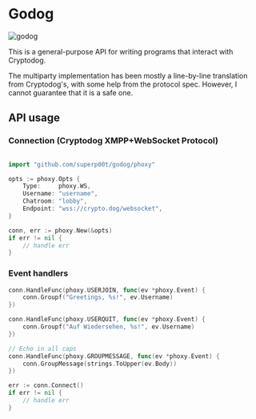 # Godog

![godog](https://img.ikrypto.club/2ENO.png)

This is a general-purpose API for writing programs that interact with Cryptodog.

The multiparty implementation has been mostly a line-by-line translation from Cryptodog's, with some help from the protocol spec. However, I cannot guarantee that it is a safe one.

## API usage
### Connection (Cryptodog XMPP+WebSocket Protocol) 
```go

import "github.com/superp00t/godog/phoxy"

opts := phoxy.Opts {
    Type:     phoxy.WS,
    Username: "username",
    Chatroom: "lobby",
    Endpoint: "wss://crypto.dog/websocket",
}

conn, err := phoxy.New(&opts)
if err != nil {
    // handle err
}
```

### Event handlers

```go
conn.HandleFunc(phoxy.USERJOIN, func(ev *phoxy.Event) {
    conn.Groupf("Greetings, %s!", ev.Username)
})

conn.HandleFunc(phoxy.USERQUIT, func(ev *phoxy.Event) {
    conn.Groupf("Auf Wiedersehen, %s!", ev.Username)
})

// Echo in all caps
conn.HandleFunc(phoxy.GROUPMESSAGE, func(ev *phoxy.Event) {
    conn.GroupMessage(strings.ToUpper(ev.Body))
})

err := conn.Connect()
if err != nil {
    // handle err
}
```